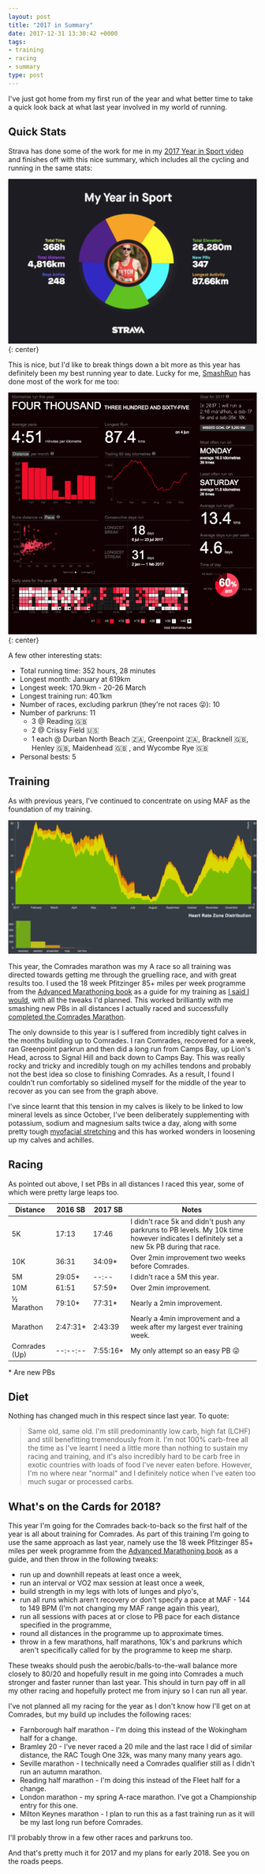 ```yaml
---
layout: post
title: "2017 in Summary"
date: 2017-12-31 13:30:42 +0000
tags:
- training
- racing
- summary
type: post
---
```


I've just got home from my first run of the year and what better time to take a quick look back at what last year involved in my world of running.

## Quick Stats

Strava has done some of the work for me in my [2017 Year in Sport video](https://2017.strava.com/en-us/videos/ca06d82c3e86e867487b40ddfab649c7185ae063/) and finishes off with this nice summary, which includes all the cycling and running in the same stats:

![2017 Year in Sport Summary from Strava](/img/2017-Year-in-Sport.png){: center}

This is nice, but I'd like to break things down a bit more as this year has definitely been my best running year to date. Lucky for me, [SmashRun](https://smashrun.com) has done most of the work for me too:

![2017 Overview from SmashRun](/img/2017-Smashrun-Overview.png){: center}

A few other interesting stats:

- Total running time: 352 hours, 28 minutes
- Longest month: January at 619km
- Longest week: 170.9km - 20-26 March
- Longest training run: 40.1km
- Number of races, excluding parkrun (they're not races 😜): 10
- Number of parkruns: 11
  - 3 @ Reading 🇬🇧
  - 2 @ Crissy Field 🇺🇸
  - 1 each @ Durban North Beach 🇿🇦, Greenpoint 🇿🇦, Bracknell 🇬🇧, Henley 🇬🇧, Maidenhead 🇬🇧 , and Wycombe Rye 🇬🇧
- Personal bests: 5

## Training

As with previous years, I've continued to concentrate on using MAF as the foundation of my training.

![HR Zone distribution](/img/2017-hr-zone-distribution.png)

This year, the Comrades marathon was my A race so all training was directed towards getting me through the gruelling race, and with great results too. I used the 18 week Pfitzinger 85+ miles per week programme from the [Advanced Marathoning book](https://www.amazon.co.uk/dp/B0026IUOX2/) as a guide for my training as [I said I would](https://gonefora.run/2016-in-summary), with all the tweaks I'd planned. This worked brilliantly with me smashing new PBs in all distances I actually raced and successfully [completed the Comrades Marathon](https://gonefora.run/race-report-comrades-2017-an-up-run).

The only downside to this year is I suffered from incredibly tight calves in the months building up to Comrades. I ran Comrades, recovered for a week, ran Greenpoint parkrun and then did a long run from Camps Bay, up Lion's Head, across to Signal Hill and back down to Camps Bay. This was really rocky and tricky and incredibly tough on my achilles tendons and probably not the best idea so close to finishing Comrades. As a result, I found I couldn't run comfortably so sidelined myself for the middle of the year to recover as you can see from the graph above.

I've since learnt that this tension in my calves is likely to be linked to low mineral levels as since October, I've been deliberately supplementing with potassium, sodium and magnesium salts twice a day, along with some pretty tough [myofacial stretching](https://gonefora.run/fixing-my-tender-achilles-and-heels) and this has worked wonders in loosening up my calves and achilles.

## Racing

As pointed out above, I set PBs in all distances I raced this year, some of which were pretty large leaps too.

| Distance      | 2016 SB     | 2017 SB   | Notes
|---------------|-------------|-----------|---------
| 5K            | 17:13       | 17:46     | I didn't race 5k and didn't push any parkruns to PB levels. My 10k time however indicates I definitely set a new 5k PB during that race.
| 10K           | 36:31       | 34:09*    | Over 2min improvement two weeks before Comrades.
| 5M            | 29:05*      | --:--     | I didn't race a 5M this year.
| 10M           | 61:51       | 57:59*    | Over 2min improvement.
| ½ Marathon    | 79:10*      | 77:31*    | Nearly a 2min improvement.
| Marathon      | 2:47:31*    | 2:43:39   | Nearly a 4min improvement and a week after my largest ever training week.
| Comrades (Up) | --:--:--  | 7:55:16*  | My only attempt so an easy PB 😜

\* Are new PBs

## Diet

Nothing has changed much in this respect since last year. To quote:

> Same old, same old. I'm still predominantly low carb, high fat (LCHF) and still benefitting tremendously from it. I'm not 100% carb-free all the time as I've learnt I need a little more than nothing to sustain my racing and training, and it's also incredibly hard to be carb free in exotic countries with loads of food I've never eaten before. However, I'm no where near "normal" and I definitely notice when I've eaten too much sugar or processed carbs.

## What's on the Cards for 2018?

This year I'm going for the Comrades back-to-back so the first half of the year is all about training for Comrades. As part of this training I'm going to use the same approach as last year, namely use the 18 week Pfitzinger 85+ miles per week programme from the [Advanced Marathoning book](https://www.amazon.co.uk/dp/B0026IUOX2/) as a guide, and then throw in the following tweaks:

- run up and downhill repeats at least once a week,
- run an interval or VO2 max session at least once a week,
- build strength in my legs with lots of lunges and plyo's,
- run all runs which aren't recovery or don't specify a pace at MAF - 144 to 149 BPM (I'm not changing my MAF range again this year),
- run all sessions with paces at or close to PB pace for each distance specified in the programme,
- round all distances in the programme up to approximate times.
- throw in a few marathons, half marathons, 10k's and parkruns which aren't specifically called for by the programme to keep me sharp.

These tweaks should push the aerobic/balls-to-the-wall balance more closely to 80/20 and hopefully result in me going into Comrades a much stronger and faster runner than last year. This should in turn pay off in all my other racing and hopefully protect me from injury so I can run all year.

I've not planned all my racing for the year as I don't know how I'll get on at Comrades, but my build up includes the following races:

- Farnborough half marathon - I'm doing this instead of the Wokingham half for a change.
- Bramley 20 - I've never raced a 20 mile and the last race I did of similar distance, the RAC Tough One 32k, was many many many years ago.
- Seville marathon - I technically need a Comrades qualifier still as I didn't run an autumn marathon.
- Reading half marathon - I'm doing this instead of the Fleet half for a change.
- London marathon - my spring A-race marathon. I've got a Championship entry for this one.
- Milton Keynes marathon - I plan to run this as a fast training run as it will be my last long run before Comrades.

I'll probably throw in a few other races and parkruns too.

And that's pretty much it for 2017 and my plans for early 2018. See you on the roads peeps.
